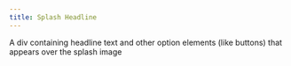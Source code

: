 ```yaml
---
title: Splash Headline
---
```


A div containing headline text and other option elements (like buttons) that appears over the splash image
